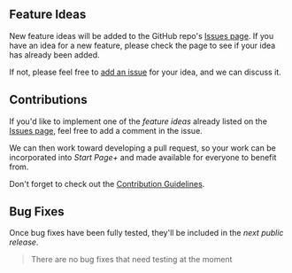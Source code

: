 ## Feature Ideas

New feature ideas will be added to the GitHub repo's [Issues page][github-issues].
If you have an idea for a new feature, please check the page to see if your idea has already been added.

If not, please feel free to [add an issue][new-github-issue] for your idea, and we can discuss it.

## Contributions

If you'd like to implement one of the _feature ideas_ already listed on the [Issues page][github-issues],
feel free to add a comment in the issue.

We can then work toward developing a pull request,
so your work can be incorporated into _Start Page+_ and made available for everyone to benefit from.

Don't forget to check out the [Contribution Guidelines][contribution-guidelines].

[github-issues]: https://github.com/luminous-software/start-page-plus/issues
[new-github-issue]: https://github.com/luminous-software/start-page-plus/issues/new?title=&body=&label=enhancement
[contribution-guidelines]: https://github.com/luminous-software/start-page-plus/blob/master/.github/CONTRIBUTING.md

## Bug Fixes

Once bug fixes have been fully tested, they'll be included in the *next public release*.

>There are no bug fixes that need testing at the moment

[vsix-gallery]: http://vsixgallery.com
